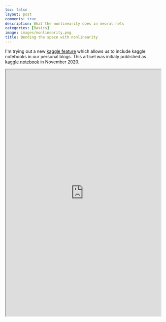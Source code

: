 ```yaml
---
toc: false
layout: post
comments: true
description: What the nonlinearity does in neural nets
categories: [Basics]
image: images/nonlinearity.png
title: Bending the space with nonlinearity
---
```


I'm trying out a new [kaggle feature](https://www.kaggle.com/product-feedback/230748) which allows us to include kaggle notebooks in our personal blogs. This articel was initialy published as [kaggle notebook](https://www.kaggle.com/joatom/bending-the-space-with-nonlinearity) in November 2020.

<iframe src="https://www.kaggle.com/embed/joatom/bending-the-space-with-nonlinearity?cellId=1&kernelSessionId=46691617" height="800" style="margin: 0 auto; width: 100%; max-width: 950px; frameborder="0" scrolling="auto" title="Bending the space with nonlinearity"></iframe>
